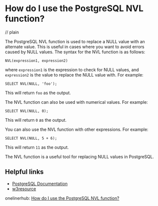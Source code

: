 # How do I use the PostgreSQL NVL function?
// plain

The PostgreSQL NVL function is used to replace a NULL value with an alternate value. This is useful in cases where you want to avoid errors caused by NULL values. The syntax for the NVL function is as follows:

```
NVL(expression1, expression2)
```

where `expression1` is the expression to check for NULL values, and `expression2` is the value to replace the NULL value with. For example:

```
SELECT NVL(NULL, 'foo');
```

This will return `foo` as the output.

The NVL function can also be used with numerical values. For example:

```
SELECT NVL(NULL, 0);
```

This will return `0` as the output.

You can also use the NVL function with other expressions. For example:

```
SELECT NVL(NULL, 5 + 6);
```

This will return `11` as the output.

The NVL function is a useful tool for replacing NULL values in PostgreSQL.

## Helpful links
- [PostgreSQL Documentation](https://www.postgresql.org/docs/current/functions-conditional.html#FUNCTIONS-NVL-COALESCE-IFNULL)
- [w3resource](https://www.w3resource.com/PostgreSQL/nvl-function.php)

onelinerhub: [How do I use the PostgreSQL NVL function?](https://onelinerhub.com/postgresql/how-do-i-use-the-postgresql-nvl-function)